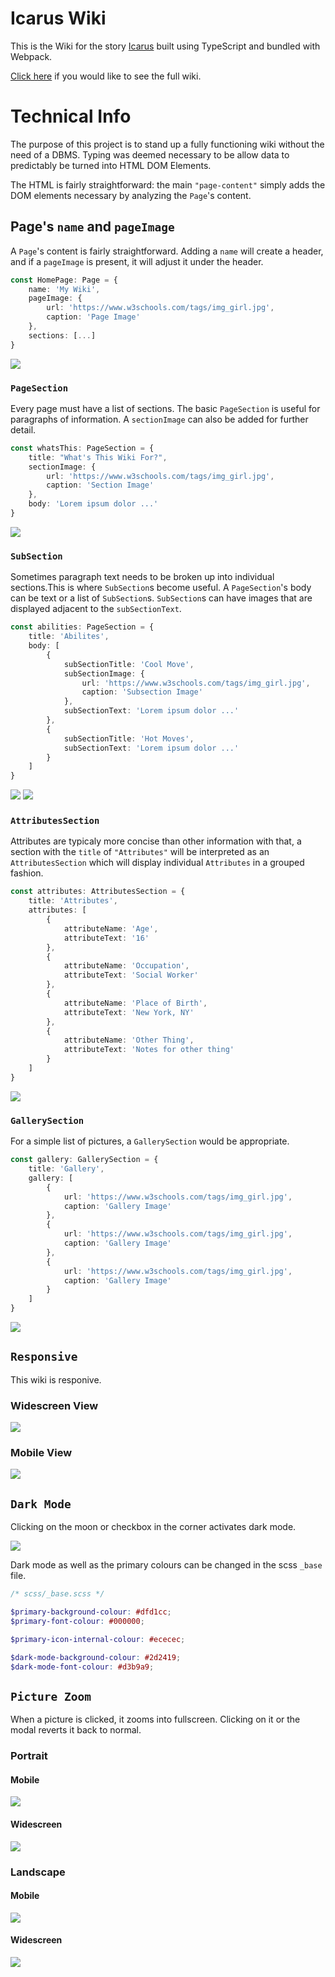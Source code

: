 # Icarus Wiki

This is the Wiki for the story [Icarus](https://jayonethesk8.github.io/icarus/) built using TypeScript and bundled with Webpack.

[Click here](https://jayonethesk8.github.io/icarus-wiki/) if you would like to see the full wiki.

# Technical Info

The purpose of this project is to stand up a fully functioning wiki without the need of a DBMS. Typing was deemed necessary to be allow data to predictably be turned into HTML DOM Elements.

The HTML is fairly straightforward: the main `"page-content"` simply adds the DOM elements necessary by analyzing the `Page`'s content.

## Page's `name` and `pageImage`

A `Page`'s content is fairly straightforward. Adding a `name` will create a header, and if a `pageImage` is present, it will adjust it under the header.

```typescript
const HomePage: Page = {
    name: 'My Wiki',
    pageImage: {
        url: 'https://www.w3schools.com/tags/img_girl.jpg',
        caption: 'Page Image'
    },
    sections: [...]
} 
```

![](./public/PageName%2BImage.png)

### `PageSection`

Every page must have a list of sections. The basic `PageSection` is useful for paragraphs of information. A `sectionImage` can also be added for further detail.

```typescript
const whatsThis: PageSection = {
    title: "What's This Wiki For?",
    sectionImage: {
        url: 'https://www.w3schools.com/tags/img_girl.jpg',
        caption: 'Section Image'
    },
    body: 'Lorem ipsum dolor ...'
}
```

![](./public/PageSection+Image+TextBody.png)

### `SubSection`

Sometimes paragraph text needs to be broken up into individual sections.This is where `SubSection`s become useful. A `PageSection`'s body can be text or a list of `SubSection`s. `SubSection`s can have images that are displayed adjacent to the `subSectionText`.

```typescript
const abilities: PageSection = {
    title: 'Abilites',
    body: [
        {
            subSectionTitle: 'Cool Move',
            subSectionImage: {
                url: 'https://www.w3schools.com/tags/img_girl.jpg',
                caption: 'Subsection Image'
            },
            subSectionText: 'Lorem ipsum dolor ...'
        },
        {
            subSectionTitle: 'Hot Moves',
            subSectionText: 'Lorem ipsum dolor ...'
        }
    ]
}
```

![](./public/PageSection+SubsectionwImage+SubsectionwText1.png)
![](./public/PageSection+SubsectionwImage+SubsectionwText2.png)

### `AttributesSection`

Attributes are typicaly more concise than other information with that, a section with the `title` of `"Attributes"` will be interpreted as an `AttributesSection` which will display individual `Attributes` in a grouped fashion.

```typescript
const attributes: AttributesSection = {
    title: 'Attributes',
    attributes: [
        {
            attributeName: 'Age',
            attributeText: '16'
        },
        {
            attributeName: 'Occupation',
            attributeText: 'Social Worker'
        },
        {
            attributeName: 'Place of Birth',
            attributeText: 'New York, NY'
        },
        {
            attributeName: 'Other Thing',
            attributeText: 'Notes for other thing'
        }
    ]
}
```

![](./public/AttributesSection.png)

### `GallerySection`

For a simple list of pictures, a `GallerySection` would be appropriate.

```typescript
const gallery: GallerySection = {
    title: 'Gallery',
    gallery: [
        {
            url: 'https://www.w3schools.com/tags/img_girl.jpg',
            caption: 'Gallery Image'
        },
        {
            url: 'https://www.w3schools.com/tags/img_girl.jpg',
            caption: 'Gallery Image'
        },
        {
            url: 'https://www.w3schools.com/tags/img_girl.jpg',
            caption: 'Gallery Image'
        }
    ]
}
```

![](./public/GallerySection.png)

## `Responsive`

This wiki is responive.

### Widescreen View
![](./public/WidescreenView.png)

### Mobile View
![](./public/MobileView.png)

## `Dark Mode`

Clicking on the moon or checkbox in the corner activates dark mode.

![](./public/DarkMode.png)

Dark mode as well as the primary colours can be changed in the scss `_base` file.

```scss
/* scss/_base.scss */

$primary-background-colour: #dfd1cc;
$primary-font-colour: #000000;

$primary-icon-internal-colour: #ececec;

$dark-mode-background-colour: #2d2419;
$dark-mode-font-colour: #d3b9a9;
```

## `Picture Zoom`

When a picture is clicked, it zooms into fullscreen. Clicking on it or the modal reverts it back to normal.

### Portrait
#### Mobile
![](./public/MobilePortrait.png)

#### Widescreen
![](./public/WidePortrait.png)

### Landscape
#### Mobile
![](./public/MobileLandscape.png)

#### Widescreen
![](./public/WideLandscape.png)

